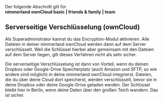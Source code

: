<div class="alert alert-info">
Der folgende Abschnitt gilt für <br>
<strong>nimmerland ownCloud basic | friends & family | team</strong>
</div>

## Serverseitige Verschlüsselung (ownCloud)

Als Superadministrator kannst du das Encryption-Modul aktivieren. Alle Dateien in deiner nimmerland ownCloud werden dann auf dem Server verschlüsselt. Weil die Schlüssel hierbei aber gemeinsam mit den Dateien auf dem Server liegen, gilt dieses Verfahren nicht als sehr sicher.

Die serverseitige Verschlüsselung ist dann von Vorteil, wenn du deinen Dropbox oder Google-Drive Speicherplatz (auch Amazon und SFTP, so wie andere sind möglich) in deine nimmerland ownCloud integrierst. Dateien, die du über deine Cloud dort speicherst, werden verschlüsselt, bevor sie in deine Dropbox oder deine Google-Drive geladen werden. Der Schlüssel bleibt hier in Berlin, wenn deine Daten über den großen Teich wandern. Das ist sicher.